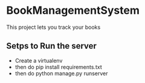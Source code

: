 # BookManagementSystem

This project lets you track your books


Setps to Run the server
---------------------------
- Create a virtualenv
- then do pip install requirements.txt
- then do python manage.py runserver
